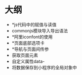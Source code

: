 # 大纲
- *js代码中的赋值与读值
- commonjs模块导入导出语法
- *阿里iconfont的使用
- *页面底部选项卡
- *导航与页面间传参
- 获取页面元素
- 自定义属性data-
- 将数据保存到小程序的全局对象中